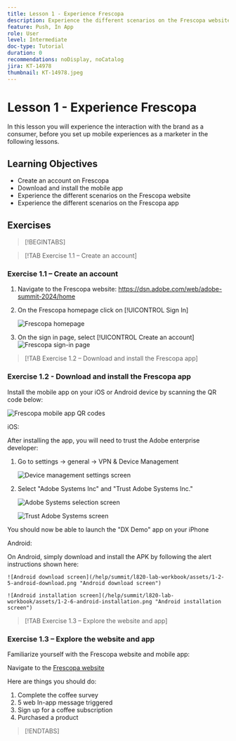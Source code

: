 ```yaml
---
title: Lesson 1 - Experience Frescopa
description: Experience the different scenarios on the Frescopa website.
feature: Push, In App
role: User
level: Intermediate
doc-type: Tutorial
duration: 0
recommendations: noDisplay, noCatalog
jira: KT-14978
thumbnail: KT-14978.jpeg
---
```


# Lesson 1 - Experience Frescopa

In this lesson you will experience the interaction with the brand as a consumer, before you set up mobile experiences as a marketer in the following lessons. 

## Learning Objectives 

* Create an account on Frescopa 
* Download and install the mobile app 
* Experience the different scenarios on the Frescopa website 
* Experience the different scenarios on the Frescopa app

## Exercises

>[!BEGINTABS]

>[!TAB Exercise 1.1 – Create an account]

### Exercise 1.1 – Create an account 

1. Navigate to the Frescopa website: 
https://dsn.adobe.com/web/adobe-summit-2024/home

2. On the Frescopa homepage click on [!UICONTROL Sign In]
   
   ![Frescopa homepage](/help/summit/l820-lab-workbook/assets/1-1-1-frescopa-homepage.png "Frescopa homepage")

   
3. On the sign in page, select [!UICONTROL Create an account]
    ![Frescopa sign-in page](/help/summit/l820-lab-workbook/assets/1-1-2-frescopa-sign-in-page.png "Frescopa sign in")

>[!TAB Exercise 1.2 – Download and install the Frescopa app]

### Exercise 1.2 - Download and install the Frescopa app

Install the mobile app on your iOS or Android device by scanning the QR code below:

![Frescopa mobile app QR codes](/help/summit/l820-lab-workbook/assets/1-2-1-qr-codes.png "Frescopa mobile app QR codes")

iOS:

After installing the app, you will need to trust the Adobe enterprise developer:

1. Go to settings -> general -> VPN & Device Management 

    ![Device management settings screen](/help/summit/l820-lab-workbook/assets/1-2-2-device-management-screen.PNG "Device management settings screen")

2. Select "Adobe Systems Inc" and "Trust Adobe Systems Inc."

    ![Adobe Systems selection screen](/help/summit/l820-lab-workbook/assets/1-2-3-adobe-systems.PNG "Adobe Systems selection screen")

    ![Trust Adobe Systems screen](/help/summit/l820-lab-workbook/assets/1-2-4-trust-adobe.PNG "Trust Adobe Systems screen")

You should now be able to launch the "DX Demo" app on your iPhone

Android:

On Android, simply download and install the APK by following the alert instructions shown here:

    ![Android download screen](/help/summit/l820-lab-workbook/assets/1-2-5-android-download.png "Android download screen")

    ![Android installation screen](/help/summit/l820-lab-workbook/assets/1-2-6-android-installation.png "Android installation screen")


>[!TAB Exercise 1.3 – Explore the website and app]

### Exercise 1.3 – Explore the website and app

Familiarize yourself with the Frescopa website and mobile app:

Navigate to the [Frescopa website](https://dsn.adobe.com/web/adobe-summit-2024?token=eyJhbGciOiJIUzI1NiIsInR5cCI6IkpXVCJ9.eyJpZCI6ImFub255bW91cyIsImVtYWlsIjoiYW5vbnltb3VzQGFkb2JlLmNvbSIsImlzc3VlciI6InNoYXJlZC1saW5rIiwiYXJnb24iOnsiYWNjZXNzIjoicmVhZC1wcm9qZWN0IiwicHJvamVjdElkIjoiYWRvYmUtc3VtbWl0LTIwMjQifSwiaWF0IjoxNzA4NjQyNTU4LCJleHAiOjE3MTA0NTY5NTh9.m4N8Bs5ZB1jYbUSdl1B6MaYJvUiolIYI_T_TcR-xMfU)

Here are things you should do:

1. Complete the coffee survey
2. 5 web In-app message triggered 
3. Sign up for a coffee subscription 
4. Purchased a product

>[!ENDTABS]
